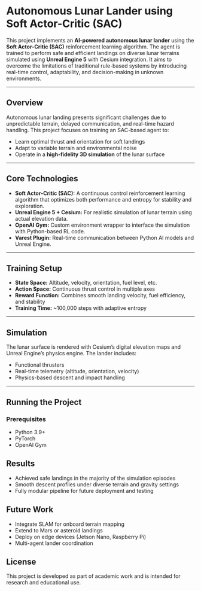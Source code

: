 # Autonomous Lunar Lander using Soft Actor-Critic (SAC)

This project implements an **AI-powered autonomous lunar lander** using the **Soft Actor-Critic (SAC)** reinforcement learning algorithm. The agent is trained to perform safe and efficient landings on diverse lunar terrains simulated using **Unreal Engine 5** with Cesium integration. It aims to overcome the limitations of traditional rule-based systems by introducing real-time control, adaptability, and decision-making in unknown environments.

---

## Overview

Autonomous lunar landing presents significant challenges due to unpredictable terrain, delayed communication, and real-time hazard handling. This project focuses on training an SAC-based agent to:

- Learn optimal thrust and orientation for soft landings
- Adapt to variable terrain and environmental noise
- Operate in a **high-fidelity 3D simulation** of the lunar surface

---

## Core Technologies

- **Soft Actor-Critic (SAC):** A continuous control reinforcement learning algorithm that optimizes both performance and entropy for stability and exploration.
- **Unreal Engine 5 + Cesium:** For realistic simulation of lunar terrain using actual elevation data.
- **OpenAI Gym:** Custom environment wrapper to interface the simulation with Python-based RL code.
- **Varest Plugin:** Real-time communication between Python AI models and Unreal Engine.

---

## Training Setup

- **State Space:** Altitude, velocity, orientation, fuel level, etc.
- **Action Space:** Continuous thrust control in multiple axes
- **Reward Function:** Combines smooth landing velocity, fuel efficiency, and stability
- **Training Time:** ~100,000 steps with adaptive entropy

---

## Simulation

The lunar surface is rendered with Cesium’s digital elevation maps and Unreal Engine’s physics engine. The lander includes:
- Functional thrusters
- Real-time telemetry (altitude, orientation, velocity)
- Physics-based descent and impact handling

---

## Running the Project

### Prerequisites
- Python 3.9+
- PyTorch
- OpenAI Gym

## Results
- Achieved safe landings in the majority of the simulation episodes
- Smooth descent profiles under diverse terrain and gravity settings
- Fully modular pipeline for future deployment and testing

## Future Work
- Integrate SLAM for onboard terrain mapping
- Extend to Mars or asteroid landings
- Deploy on edge devices (Jetson Nano, Raspberry Pi)
- Multi-agent lander coordination

## License
This project is developed as part of academic work and is intended for research and educational use.
